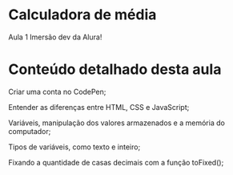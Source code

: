 # Calculadora de média

Aula 1 Imersão dev da Alura!

# Conteúdo detalhado desta aula
<p>Criar uma conta no CodePen;
<p>Entender as diferenças entre HTML, CSS e JavaScript;
<p>Variáveis, manipulação dos valores armazenados e a memória do computador;
<p>Tipos de variáveis, como texto e inteiro;
<p>Fixando a quantidade de casas decimais com a função toFixed();
